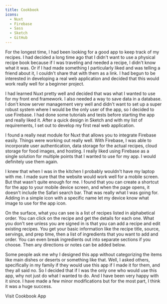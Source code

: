 ```yaml
---
title: Cookbook
icons:
  - Nuxt
  - Firebase
  - Sass
  - Sketch
  - GitHub
---
```


For the longest time, I had been looking for a good app to keep track of my recipes. I had decided a long time ago that I didn't want to use a physical recipe book because if I was traveling and needed a recipe, I didn't know what it was. Or if I had made something I particularly liked and was telling a friend about it, I couldn't share that with them as a link. I had begun to be interested in developing a real web application and decided that this would work really well for a beginner project. 

I had learned Nuxt pretty well and decided that was what I wanted to use for my front end framework. I also needed a way to save data in a database. I don't know server management very well and didn't want to set up a super robust system where I would be the only user of the app, so I decided to use Firebase. I had done some tutorials and tests before starting the app and really liked it. After a quick design in Sketch and with my list of requirements, I set out to develop my first real web application.

I found a really neat module for Nuxt that allows you to integrate Firebase easily. Things were working out really well. With Firebase, I was able to incorporate user authentication, data storage for the actual recipes, cloud storage for food images, and hosting. I really liked using Firebase as a single solution for multiple points that I wanted to use for my app. I would definitely use them again. 

I knew that when I was in the kitchen I probably wouldn't have my laptop with me. I made sure that the website would work well for a mobile screen. But that wasn't quite enough for me. I found that you can create a shortcut for the app to your mobile device screen, and when the page opens, it doesn't include the Safari search bar. That was really what I was going for. Adding in a simple icon with a specific name let my device know what image to use for the app icon. 

<content-img src="/img/projects/cookbook/cookbook-icon.png" alt="Cookbook App Icon" width="200"></content-img>

On the surface, what you can see is a list of recipes listed in alphabetical order. You can click on the recipe and get the details for each one. What you don't see unless you are signed in is that you can add a recipe and edit existing recipes. You get your basic information like the recipe title, source, servings, and prep time, then a list of ingredients that you want to add and order. You can even break ingredients out into separate sections if you choose. Then any directions or notes can be added below.

<content-img src="/img/projects/cookbook/cookbook-edit-screenshot.png" alt="Cookbook App Screenshot in edit mode"></content-img>

Some people ask me why I designed this app without categorizing the items like main dishes or deserts or something like that. Well, I asked others, specifically in my family if they would use this app if I made it for them, and they all said no. So I decided that if I was the only one who would use this app, why not just do what I wanted to do. And I have been very happy with it since. I have made a few minor modifications but for the most part, I think it was a huge success.

<content-img src="/img/projects/cookbook/cookbook-screenshot.png" alt="Cookbook App Screenshot"></content-img>

<content-btn href="https://cookbook.nathanblaylock.com/">Visit Cookbook App</content-btn>